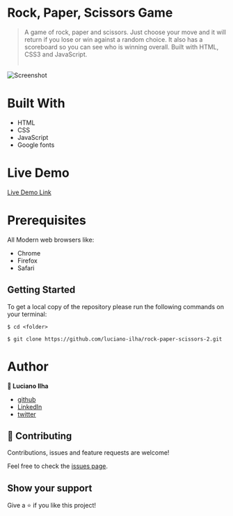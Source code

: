 # Rock, Paper, Scissors Game

> A game of rock, paper and scissors. Just choose your move and it will return if you lose or win against a random choice. It also has a scoreboard so you can see who is winning overall. Built with HTML, CSS3 and JavaScript.</br></br>

![Screenshot](images/screenshot.png)


# Built With #

- HTML
- CSS
- JavaScript
- Google fonts


# Live Demo #
[Live Demo Link](https://rawcdn.githack.com/luciano-ilha/rock-paper-scissors-2/6dd653a69169b23a95e36609a20abd5b04aee5a3/index.html)


 # Prerequisites #
 All Modern web browsers like:
- Chrome 
- Firefox
- Safari


## Getting Started

To get a local copy of the repository please run the following commands on your terminal:

```
$ cd <folder>
```

```
$ git clone https://github.com/luciano-ilha/rock-paper-scissors-2.git
```



 # Author # 


**👤 Luciano Ilha**
 - [github](https://github.com/luciano-ilha)
 - [LinkedIn](https://www.linkedin.com/in/luciano-ilha-carbonell-188115a0/)
 - [twitter](https://twitter.com/CarbonellIlha)   


## 🤝 Contributing

Contributions, issues and feature requests are welcome!

Feel free to check the [issues page](https://github.com/luciano-ilha/rock-paper-scissors-2/issues).

## Show your support

Give a ⭐️ if you like this project!
